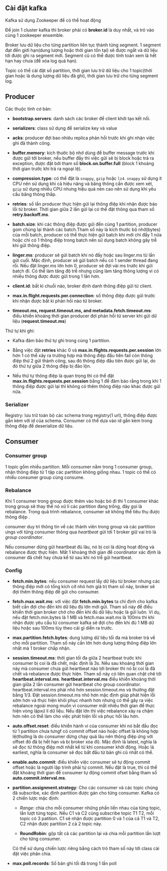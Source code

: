 ## Cài đặt kafka

Kafka sử dụng Zookeeper để có thể hoạt động

Để join 1 cluster kafka thì broker phải có <b>broker.id</b> là duy nhất, và trỏ vào cùng 1 zookeeper ensemble.

Broker lưu dữ liệu cho từng partition liên tục thành từng segment. 1 segment đạt đến giới hạn(dung lượng hoặc thời gian tốn tại) sẽ được ngắt và dữ liệu tới được ghi ra segment mới. Segment cũ có thể được tính toán xem là hết hạn hay chưa (để xóa log quá hạn).

Topic có thể cài đặt số partition, thời gian lưu trữ dữ liệu cho 1 topic(thời gian hoặc là dung lượng dữ liệu đã ghi), thời gian lưu trữ cho từng segment log.

## Producer

Các thuộc tính cơ bản:

- <b>bootstrap.servers</b>: danh sách các broker để client khởi tạo kết nối.

- <b>serializers</b>: class sử dụng để serialize key và value

- <b>acks</b>: producer đợi bao nhiêu replica phản hồi trước khi ghi nhận việc ghi đã thành công.

- <b>buffer.memory</b>: kích thước bộ nhớ dùng để buffer message trước khi được gửi tới broker, nếu buffer đầy thì việc gửi sẽ bị block hoặc trả ra exception, được đặt bởi tham số <b>block.on.buffer.full</b> (block 1 khoảng thời gian trước khi trả ra ngoại lệ).

- <b>compression.type</b>: có thể đặt là ```snappy```, ```gzip``` hoặc ```lz4```. ```snappy``` sử dụng ít CPU nên sử dụng khi cả hiệu năng và băng thông cần được xem xét, ```gzip``` sử dụng nhiều CPU nhưng hiệu quả nén cao nên sử dụng khi yêu cầu băng thông thấp.

- <b>retries</b>: số lần producer thực hiện gửi lại thông điệp khi nhận được báo lỗi từ broker. Thời gian giữa 2 lần gửi lại có thể đặt thông qua tham số <b>retry.backoff.ms</b>.

- <b>batch.size</b>: khi các thông điệp được gửi đến cùng 1 partition, producer gom chúng lại thành các batch.Tham số này là  kích thước bộ nhớ(bytes) của mỗi batch, producer có thể thực hiện gửi batch khi mới chỉ đầy 1 nửa hoặc chỉ có 1 thông điệp trong batch nên sử dụng batch không gây trễ khi gửi thông điệp.

- <b>linger.ms</b>: producer sẽ gửi batch khi nó đầy hoặc sau linger.ms từ lần gửi cuối. Mặc định, producer sẽ gửi batch nếu có 1 sender thread đang rồi. Nếu đặt linger.ms lớn hơn 0, producer sẽ đợi vài ms trước khi gửi batch đi. Có thể làm tăng độ trễ nhưng cũng làm tăng thông lượng vì có nhiều thông được được gửi trong 1 lần hơn.

- <b>client.id</b>: bất kì chuỗi nào, broker định danh thông điệp gửi từ client.

- <b>max.in.flight.requests.per.connection</b>: số thông điệp được gửi trước khi nhận được bất kì phản hồi nào từ broker.

- <b>timeout.ms, request.timeout.ms, and metadata.fetch.timeout.ms</b>: điều khiển khoảng thời gian  producer đợi phản hồi từ server khi gửi dữ liệu (<b>request.timeout.ms</b>)

Thứ tự khi ghi:

- Kafka đảm bảo thứ tự ghi trong cùng 1 partition. 

- Bằng việc đặt <b>retries</b> khác 0 và <b>max.in.flights.requests.per.session</b> lớn hơn 1 có thể xảy ra trường hợp mà thông điệp đầu tiên fail còn thông điệp thứ 2 gửi thành công, sau đó thông điệp đầu tiên được gửi lại, do đó thứ tự giữa 2 thông điệp bị đảo lộn.

- Nếu thứ tự thông điệp là quan trọng thì có thể đặt <b>max.in.flights.requests.per.session</b> bằng 1 để đảm bảo rằng trong khi 1 thông điệp được gửi lại thì không có thêm thông điệp nào khác được gửi nữa.

### Serializer

Registry: lưu trữ toàn bộ các schema trong registry(1 url), thông điệp được gắn kèm với id của schema. Consumer có thể dựa vào id gắn kèm trong thông điệp để deserialize dữ liệu.

## Consumer

### Consumer group

1 topic gồm nhiều partition. Mỗi consumer nằm trong 1 consumer group, nhận thông điệp từ 1 tập các partition không giống nhau. 1 topic có thể có nhiều consumer group cùng consume.

### Rebalance

Khi 1 consumer trong group được thêm vào hoặc bỏ đi thì 1 consumer khác trong group sẽ thay thế nó xử lí các partition đang trống, đây gọi là rebalance. Trong quá trình rebalance, consumer sẽ không thể tiêu thụ được thông điệp .

consumer duy trì thông tin về các thành viên trong group và các partition ưngs với từng consumer thông qua <i>heartbeat</i> gửi tới 1 broker giữ vai trò là <i>group coordinator</i>.

Nếu consumer dừng gửi heartbeat đủ lâu, nó bị coi là dừng hoạt động và rebalance được thực hiện. Mất 1 khoảng thời gian để coordinator xác định là consumer đã chết hay chưa kể từ sau khi nó trễ gửi heartbeat. 

### Config

- <b>fetch.min.bytes</b>: nếu consumer request lấy dữ liệu từ broker nhưng các thông điệp mới có tổng kích cỡ nhỏ hơn giá trị tham số này, broker sẽ đợi thêm thông điệp để gửi cho consumer.

- <b>fetch.max.wait.ms</b>: với việc đặt <b>fetch.min.bytes</b> ta chỉ định cho kafka biết cần đợi cho đến khi dữ liệu đủ lớn mới gửi. Tham số này để điều khiển thời gian broker chờ cho đến khi đủ dữ liệu hoặc là gửi luôn. Ví dụ, nếu đặt fetch.min.bytes là 1 MB và fetch.max.wait.ms là 100ms thì khi nhận được yêu cầu từ consumer kafka sẽ đợi cho đến khi đủ 1 MB dữ liệu hoặc sau 100ms tùy theo cái gì diễn ra trước.

- <b>max.partition.fetch.bytes</b>: dung lượng dữ liệu tối đa mà broker trả về cho mỗi partition. Tham số này cần lớn hơn dung lượng thông điệp lớn nhất mà 1 broker chấp nhận.

- <b>session.timeout.ms</b>: thời gian tối đa giữa 2 heartbeat trước khi consumer bị coi là đã chết, mặc định là 3s. Nếu sau khoảng thời gian này mà consumer chưa gửi heartbeat nào tới broker thì nó bị coi là đã chết và rebalance được thực hiện. Tham số này có liên quan chặt chẽ tới <b>heartbeat.interval.ms</b>. <b>heartbeat.interval.ms</b> điều khiển khoảng thời gian giữa 2 lần consumer gửi heartbeat cho group coordinator. heartbeat.interval.ms phải nhỏ hơn session.timeout.ms và thường đặt bằng 1/3. Đặt session.timeout.ms nhỏ hơn mặc định giúp phát hiện lỗi sớm hơn và thực hiện khôi phục nhanh hơn nhưng có thể gây ra việc rebalance ngoài mong muốn vì consumer mất nhiều thời gian để thực hiện vòng lặpxử lí dữ liệu. Nếu đặt lớn thì việc rebalance xảy ra chậm hơn nên có thể làm cho việc phát hiện lỗi và phục hồi lâu hơn.

- <b>auto.offset.reset</b>: điều khiển hành vi của consumer khi nó bắt đầu đọc từ  1 partition chưa tưngf có commit offset nào hoặc offset là không hợp lệ(thường là do consumer dừng chạy quá lâu nên thông điệp ứng với offset đó đã bị hết hạn và bị broker xóa đi). Mặc định là latest, nghĩa là sẽ đọc từ thông điệp mới nhất kể từ khi consumer khởi động. Hoặc là earliest, nghĩa là consumer sẽ đọc bắt đầu từ bản ghi cũ nhất có thể.

- <b>enable.auto.commit</b>: điều khiển việc consumer sẽ tự động commit offset hoặc là người lập trình phải tự commit. Nếu đặt là true, thì có thể đặt khoảng thời gian để consumer tự động commit ofset bằng tham số <b>auto.commit.interval.ms</b>.

- <b>partition.assignment.strategy</b>: Cho các consumer và các topic chúng đã subscribe, xác định partition được gán cho từng consumer. Kafka có 2 chiến lược mặc định:

   - <i>Range</i>: chia cho mỗi consumer những phần liền nhau của từng topic, lần lượt từng topic. Nếu C1 và C2 cùng subscribe topic T1 T2, mỗi topic có 3 patition. C1 sẽ nhận được partition 0 và 1 của cả T1 và T2, C2 nhận được partition 2 cả 2 topic này.

   - <b>RoundRobin</b>: gộp tất cả các partition lại và chia mỗi partition lần lượt cho từng consumer. 

   Có thể sử dụng chiến lược riêng bằng cách trỏ tham số này tới class cài đặt việc phân chia.

- <b>max.poll.records</b>: Số bản ghi tối đã trong 1 lần poll
